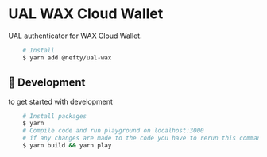 # UAL WAX Cloud Wallet

UAL authenticator for WAX Cloud Wallet.

```bash
    # Install
    $ yarn add @nefty/ual-wax
```

## 🚧 Development

to get started with development

```bash
    # Install packages
    $ yarn
    # Compile code and run playground on localhost:3000
    # if any changes are made to the code you have to rerun this command again
    $ yarn build && yarn play
```

